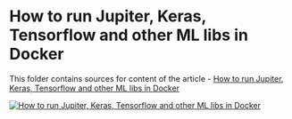 # How to run Jupiter, Keras, Tensorflow and other ML libs in Docker

This folder contains sources for content of the article - [How to run Jupiter, Keras, Tensorflow and other ML libs in Docker](https://hands-on.cloud/how-to-run-jupiter-keras-tensorflow-pandas-sklearn-and-matplotlib-in-docker-container/)

[![How to run Jupiter, Keras, Tensorflow and other ML libs in Docker](https://hands-on.cloud/how-to-run-jupiter-keras-tensorflow-pandas-sklearn-and-matplotlib-in-docker-container/How-to-run-Jupiter-Keras-Tensorflow-Pandas-Sklearn-and-Matplotlib-in-Docker-container.png)](https://hands-on.cloud/how-to-run-jupiter-keras-tensorflow-pandas-sklearn-and-matplotlib-in-docker-container/)
